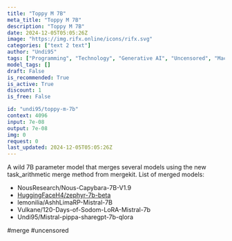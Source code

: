 ```yaml
---
title: "Toppy M 7B"
meta_title: "Toppy M 7B"
description: "Toppy M 7B"
date: 2024-12-05T05:05:26Z
image: "https://img.rifx.online/icons/rifx.svg"
categories: ["text 2 text"]
author: "Undi95"
tags: ["Programming", "Technology", "Generative AI", "Uncensored", "Machine Learning"]
model_tags: []
draft: False
is_recommended: True
is_active: True
discount: 1
is_free: False

id: "undi95/toppy-m-7b"
context: 4096
input: 7e-08
output: 7e-08
img: 0
request: 0
last_updated: 2024-12-05T05:05:26Z
---
```


A wild 7B parameter model that merges several models using the new task_arithmetic merge method from mergekit.
List of merged models:
- NousResearch/Nous-Capybara-7B-V1.9
- [HuggingFaceH4/zephyr-7b-beta](/huggingfaceh4/zephyr-7b-beta)
- lemonilia/AshhLimaRP-Mistral-7B
- Vulkane/120-Days-of-Sodom-LoRA-Mistral-7b
- Undi95/Mistral-pippa-sharegpt-7b-qlora

#merge #uncensored

